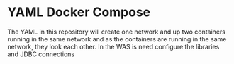 # YAML Docker Compose
The YAML in this repository will create one network and up two containers running in the same network and as the containers are running in the same network, they look each other. In the WAS is need configure the libraries and JDBC connections
